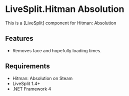 ﻿LiveSplit.Hitman Absolution
=================

This is a [LiveSplit] component for Hitman: Absolution

Features
--------

  * Removes face and hopefully loading times.

Requirements
------------

  * Hitman: Absolution on Steam
  * LiveSplit 1.4+
  * .NET Framework 4
